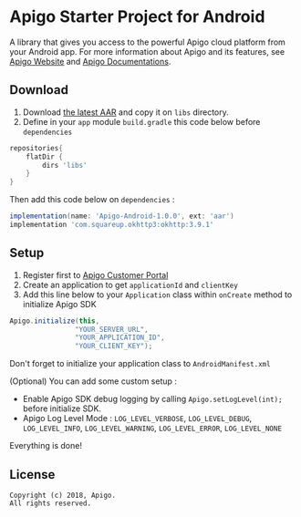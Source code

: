 # Apigo Starter Project for Android #


A library that gives you access to the powerful Apigo cloud platform from your Android app. 
For more information about Apigo and its features, see [Apigo Website][apigo.id] and [Apigo Documentations][docs].

## Download
1. Download [the latest AAR][library] and copy it on `libs` directory.
2. Define in your `app` module `build.gradle` this code below before `dependencies`

```groovy
repositories{
    flatDir {
        dirs 'libs'
    }
}
```

Then add this code below on `dependencies` :

```groovy
implementation(name: 'Apigo-Android-1.0.0', ext: 'aar')
implementation 'com.squareup.okhttp3:okhttp:3.9.1'
```

## Setup
1. Register first to [Apigo Customer Portal][cloud]
2. Create an application to get `applicationId` and `clientKey`
3. Add this line below to your `Application` class within `onCreate` method to initialize Apigo SDK

```java 
Apigo.initialize(this,
                "YOUR_SERVER_URL",
                "YOUR_APPLICATION_ID",
                "YOUR_CLIENT_KEY");
```
Don't forget to initialize your application class to `AndroidManifest.xml`  

(Optional) You can add some custom setup :

* Enable Apigo SDK debug logging by calling `Apigo.setLogLevel(int);` before initialize SDK.
* Apigo Log Level Mode : `LOG_LEVEL_VERBOSE`, `LOG_LEVEL_DEBUG`, `LOG_LEVEL_INFO`, `LOG_LEVEL_WARNING`, `LOG_LEVEL_ERROR`, `LOG_LEVEL_NONE`

Everything is done!

## License
    Copyright (c) 2018, Apigo.
    All rights reserved.

[apigo.id]:https://apigo.id
[docs]:https://apigo.id/docs/
[cloud]:https://customer.apigo.id/
[library]:https://github.com/apigoid/Apigo-Android/releases/latest
